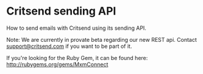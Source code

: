 Critsend sending API
====================

How to send emails with Critsend using its sending API.

Note: We are currently in provate beta regarding our new REST api.
Contact support@critsend.com if you want to be part of it.

If you're looking for the Ruby Gem, it can be found here:  http://rubygems.org/gems/MxmConnect






